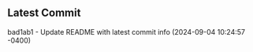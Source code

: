 
## Latest Commit
bad1ab1 - Update README with latest commit info (2024-09-04 10:24:57 -0400) <Yunxi-Zhou>
